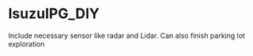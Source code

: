 # IsuzuIPG_DIY
Include necessary sensor like radar and Lidar. Can also finish parking lot exploration
